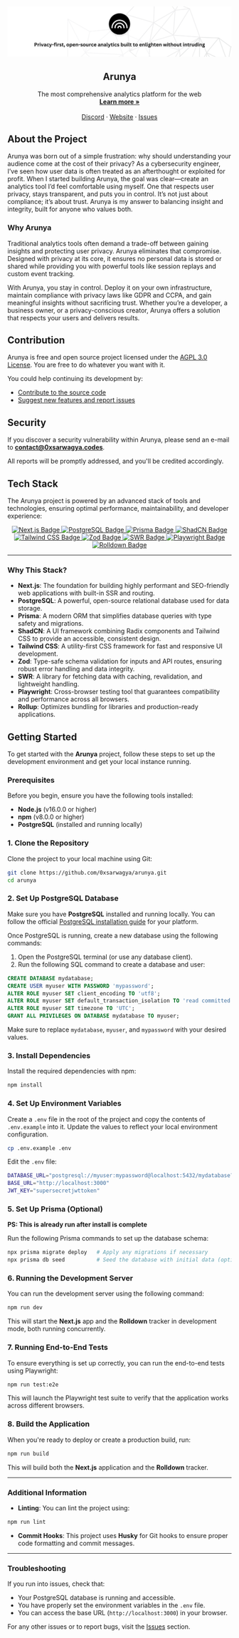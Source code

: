 <p align="center">
    <!-- Project Banner -->
    <picture>
        <source srcset="./.github/assets/banner-dark.png" media="(prefers-color-scheme: dark)">
        <source srcset="./banner.png" media="(prefers-color-scheme: light)">
        <img src="./.github/assets/banner-light.png" alt="Arunya banner">
    </picture>
    <!-- Project Title -->
    <h2 align="center">
        Arunya
    </h2>
    <!-- Project header -->
    <p align="center">
        The most comprehensive analytics platform for the web
        <br />
        <a href="https://arunya.0xsarwagya.codes"><strong>Learn more »</strong></a>
        <br />
        <br />
        <a href="https://discord.gg/KWbhFb6Duf">Discord</a>
        ·
        <a href="https://arunya.0xsarwagya.codes">Website</a>
        ·
        <a href="https://github.com/0xsarwagya/arunya/issues">Issues</a>
    </p>
</p>

## About the Project
Arunya was born out of a simple frustration: why should understanding your audience come at the cost of their privacy? As a cybersecurity engineer, I’ve seen how user data is often treated as an afterthought or exploited for profit. When I started building Arunya, the goal was clear—create an analytics tool I’d feel comfortable using myself. One that respects user privacy, stays transparent, and puts you in control. It’s not just about compliance; it’s about trust. Arunya is my answer to balancing insight and integrity, built for anyone who values both.

### Why Arunya
Traditional analytics tools often demand a trade-off between gaining insights and protecting user privacy. Arunya eliminates that compromise. Designed with privacy at its core, it ensures no personal data is stored or shared while providing you with powerful tools like session replays and custom event tracking.

With Arunya, you stay in control. Deploy it on your own infrastructure, maintain compliance with privacy laws like GDPR and CCPA, and gain meaningful insights without sacrificing trust. Whether you’re a developer, a business owner, or a privacy-conscious creator, Arunya offers a solution that respects your users and delivers results.

## Contribution

Arunya is free and open source project licensed under the [AGPL 3.0 License](./LICENSE). You are free to do whatever you want with it.

You could help continuing its development by:

- [Contribute to the source code](./CONTRIBUTING.md)
- [Suggest new features and report issues](https://github.com/0xsarwagya/arunya/issues)

## Security
If you discover a security vulnerability within Arunya, please send an e-mail to **[contact@0xsarwagya.codes](mailto:contact@0xsarwagya.codes)**.

All reports will be promptly addressed, and you'll be credited accordingly.

## Tech Stack

The Arunya project is powered by an advanced stack of tools and technologies, ensuring optimal performance, maintainability, and developer experience:

<div align="center">
  <!-- Tech Stack Badges -->
  <a href="https://nextjs.org/">
    <img src="https://img.shields.io/badge/Next.js-000000?style=for-the-badge&logo=next.js&logoColor=white" alt="Next.js Badge"/>
  </a>
  <a href="https://www.postgresql.org/">
    <img src="https://img.shields.io/badge/PostgreSQL-336791?style=for-the-badge&logo=postgresql&logoColor=white" alt="PostgreSQL Badge"/>
  </a>
  <a href="https://www.prisma.io/">
    <img src="https://img.shields.io/badge/Prisma-2D3748?style=for-the-badge&logo=prisma&logoColor=white" alt="Prisma Badge"/>
  </a>
  <a href="https://shadcn.dev/">
    <img src="https://img.shields.io/badge/ShadCN-000000?style=for-the-badge&logo=shadcn&logoColor=white" alt="ShadCN Badge"/>
  </a>
  <a href="https://tailwindcss.com/">
    <img src="https://img.shields.io/badge/Tailwind%20CSS-06B6D4?style=for-the-badge&logo=tailwind-css&logoColor=white" alt="Tailwind CSS Badge"/>
  </a>
  <a href="https://zod.dev/">
    <img src="https://img.shields.io/badge/Zod-2D3748?style=for-the-badge&logo=zod&logoColor=white" alt="Zod Badge"/>
  </a>
  <a href="https://swr.vercel.app/">
    <img src="https://img.shields.io/badge/SWR-000000?style=for-the-badge&logo=swr&logoColor=white" alt="SWR Badge"/>
  </a>
  <a href="https://playwright.dev/">
    <img src="https://img.shields.io/badge/Playwright-1D1F2A?style=for-the-badge&logo=playwright&logoColor=white" alt="Playwright Badge"/>
  </a>
  <a href="https://rollupjs.org/">
    <img src="https://img.shields.io/badge/Rolldown-EC4A3B?style=for-the-badge&logo=rolldown&logoColor=white" alt="Rolldown Badge"/>
  </a>
</div>

---

### Why This Stack?

- **Next.js**: The foundation for building highly performant and SEO-friendly web applications with built-in SSR and routing.
- **PostgreSQL**: A powerful, open-source relational database used for data storage.
- **Prisma**: A modern ORM that simplifies database queries with type safety and migrations.
- **ShadCN**: A UI framework combining Radix components and Tailwind CSS to provide an accessible, consistent design.
- **Tailwind CSS**: A utility-first CSS framework for fast and responsive UI development.
- **Zod**: Type-safe schema validation for inputs and API routes, ensuring robust error handling and data integrity.
- **SWR**: A library for fetching data with caching, revalidation, and lightweight handling.
- **Playwright**: Cross-browser testing tool that guarantees compatibility and performance across all browsers.
- **Rollup**: Optimizes bundling for libraries and production-ready applications.

## Getting Started

To get started with the **Arunya** project, follow these steps to set up the development environment and get your local instance running.

### Prerequisites

Before you begin, ensure you have the following tools installed:

- **Node.js** (v16.0.0 or higher)
- **npm** (v8.0.0 or higher)
- **PostgreSQL** (installed and running locally)

### 1. Clone the Repository

Clone the project to your local machine using Git:

```bash
git clone https://github.com/0xsarwagya/arunya.git
cd arunya
````

### 2. Set Up PostgreSQL Database

Make sure you have **PostgreSQL** installed and running locally. You can follow the official [PostgreSQL installation guide](https://www.postgresql.org/download/) for your platform.

Once PostgreSQL is running, create a new database using the following commands:

1. Open the PostgreSQL terminal (or use any database client).
2. Run the following SQL command to create a database and user:

```sql
CREATE DATABASE mydatabase;
CREATE USER myuser WITH PASSWORD 'mypassword';
ALTER ROLE myuser SET client_encoding TO 'utf8';
ALTER ROLE myuser SET default_transaction_isolation TO 'read committed';
ALTER ROLE myuser SET timezone TO 'UTC';
GRANT ALL PRIVILEGES ON DATABASE mydatabase TO myuser;
```

Make sure to replace `mydatabase`, `myuser`, and `mypassword` with your desired values.

### 3. Install Dependencies

Install the required dependencies with npm:

```bash
npm install
```

### 4. Set Up Environment Variables

Create a `.env` file in the root of the project and copy the contents of `.env.example` into it. Update the values to reflect your local environment configuration.

```bash
cp .env.example .env
```

Edit the `.env` file:

```sh
DATABASE_URL="postgresql://myuser:mypassword@localhost:5432/mydatabase?schema=public"
BASE_URL="http://localhost:3000"
JWT_KEY="supersecretjwttoken"
```

### 5. Set Up Prisma (Optional)

**PS: This is already run after install is complete**

Run the following Prisma commands to set up the database schema:

```bash
npx prisma migrate deploy   # Apply any migrations if necessary
npx prisma db seed          # Seed the database with initial data (optional)
```

### 6. Running the Development Server

You can run the development server using the following command:

```bash
npm run dev
```

This will start the **Next.js** app and the **Rolldown** tracker in development mode, both running concurrently.

### 7. Running End-to-End Tests

To ensure everything is set up correctly, you can run the end-to-end tests using Playwright:

```bash
npm run test:e2e
```

This will launch the Playwright test suite to verify that the application works across different browsers.

### 8. Build the Application

When you're ready to deploy or create a production build, run:

```bash
npm run build
```

This will build both the **Next.js** application and the **Rolldown** tracker.

---

### Additional Information

* **Linting**: You can lint the project using:

```bash
npm run lint
```

* **Commit Hooks**: This project uses **Husky** for Git hooks to ensure proper code formatting and commit messages.

---

### Troubleshooting

If you run into issues, check that:

* Your PostgreSQL database is running and accessible.
* You have properly set the environment variables in the `.env` file.
* You can access the base URL (`http://localhost:3000`) in your browser.

For any other issues or to report bugs, visit the [Issues](https://github.com/0xsarwagya/arunya/issues) section.
